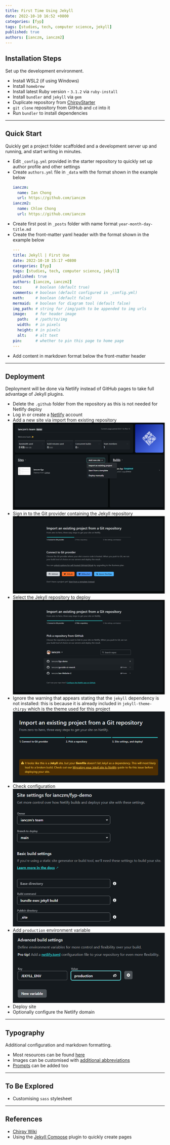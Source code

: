 ```yaml
---
title: First Time Using Jekyll
date: 2022-10-10 16:52 +0800
categories: [fyp]
tags: [studies, tech, computer science, jekyll]
published: true
authors: [ianczm, ianczm2]
---
```


## Installation Steps

Set up the development environment.

- Install WSL2 (if using Windows)
- Install `homebrew`
- Install latest Ruby version - `3.1.2` via `ruby-install`
- Install `bundler` and `jekyll` via `gem`
- Duplicate repository from [ChirpyStarter](https://github.com/cotes2020/chirpy-starter)
- `git clone` repository from GitHub and `cd` into it
- Run `bundler` to install dependencies

---

## Quick Start

Quickly get a project folder scaffolded and a development server up and running, and start writing in minutes.

- Edit `_config.yml` provided in the starter repository to quickly set up author profile and other settings
- Create `authors.yml` file in `_data` with the format shown in the example below
  ```yaml
  ianczm:
    name: Ian Chong
    url: https://github.com/ianczm
  ianczm2:
    name: Chloe Chong
    url: https://github.com/ianczm
  ```
- Create first post in `_posts` folder with name format `year-month-day-title.md`
- Create the front-matter yaml header with the format shown in the example below
  ```yaml
  ---
  title: Jekyll | First Use
  date: 2022-10-10 15:17 +0800
  categories: [fyp]
  tags: [studies, tech, computer science, jekyll]
  published: true
  authors: [ianczm, ianczm2]
  toc:      # boolean (default true)
  comments: # boolean (default configured in _config.yml)
  math:     # boolean (default false)
  mermaid:  # boolean for diagram tool (default false)
  img_path: # string for /img/path to be appended to img urls
  image:    # for header image
    path:   # /path/to/img
    width:  # in pixels
    height: # in pixels
    alt:    # alt text
  pin:      # whether to pin this page to home page
  ---
  ```
- Add content in markdown format below the front-matter header

---

## Deployment

Deployment will be done via Netlify instead of GitHub pages to take full advantage of Jekyll plugins.

- Delete the `.github` folder from the repository as this is not needed for Netlify deploy
- Log in or create a [Netlify](https://www.netlify.com/) account
- Add a new site via import from existing repository
  ![dashboard](dashboard.png)
- Sign in to the Git provider containing the Jekyll repository
  ![import](import.png)
- Select the Jekyll repository to deploy
  ![select](select.png)
- Ignore the warning that appears stating that the `jekyll` dependency is not installed: this is because it is already included in `jekyll-theme-chirpy` which is the theme used for this project
  ![warning](warning.png)
- Check configuration
  ![config](config.png)
- Add `production` environment variable
  ![env](env.png)
- Deploy site
- Optionally configure the Netlify domain

---

## Typography

Additional configuration and markdown formatting.

- Most resources can be found [here](https://chirpy.cotes.page/posts/text-and-typography/)
- Images can be customised with [additional abbreviations](https://chirpy.cotes.page/posts/write-a-new-post/#images)
- [Prompts](https://chirpy.cotes.page/posts/write-a-new-post/#prompts) can be added too

---

## To Be Explored

- Customising `sass` stylesheet

---

## References

- [Chirpy Wiki](https://chirpy.cotes.page/)
- Using the [Jekyll Compose](https://github.com/jekyll/jekyll-compose) plugin to quickly create pages
